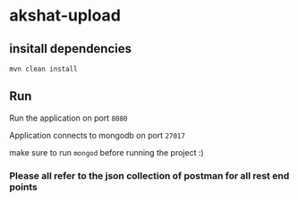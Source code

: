 # akshat-upload

## insitall dependencies 
```mvn clean install```

## Run 
Run the application on port ```8080```

Application connects to mongodb on port ```27017```

make sure to run ```mongod``` before running the project :)


### Please all refer to the json collection of postman for all rest end points


